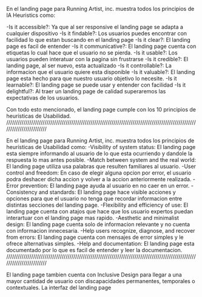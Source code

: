 En el landing page para Running Artist, inc. muestra todos los principios de IA Heuristics como:

-Is it accessible?: Ya que al ser responsive el landing page se adapta a cualquier dispositivo
-Is it findable?: Los usuarios puedes encontrar con facilidad lo que estan buscando en el landing page
-Is it clear?: El landing page es facil de entender
-Is it communicative?: El landing page cuenta con etiquetas lo cual hace que el usuario no se pierda.
-Is it usable?: Los usuarios pueden interatuar con la pagina sin frustrarse
-Is it credible?: El landing page, al ser nuevo, esta actualizado
-Is it controllable?: La informacion que el usuario quiere esta disponible
-Is it valuable?: El landing page esta hecho para que nuestro usuario objetivo lo necesite.
-Is it learnable?: El landing page se puede usar y entender con facilidad
-Is it delightful?: Al traer un landing page de calidad superaremos las expectativas de los usuarios.

Con todo esto mencionado, el landing page cumple con los 10 principios de heurísticas de Usabilidad.
////////////////////////////////////////////////////////////////////////////////////////////////////////////////////////


En el landing page para Running Artist, inc. muestra todos los principios de heurísticas de Usabilidad como:
-Visibility of system status: El landing page esta siempre informando al usuario de lo que esta ocurriendo y dandole la respuesta lo mas antes posible.
-Match between system and the real world: El landing page utiliza usa palabras que resulten familiares al usuario.
-User control and freedom: En caso de elegir alguna opcion por error, el usuario podra deshacer dicha accion y volver a la accion anteriormente realizada.
-Error prevention: El landing page ayuda al usuario en no caer en un error.
-Consistency and standards: El landing page hace visible acciones y opciones para que el usuario no tenga que recordar informacion entre distintas secciones del landing page.
-Flexibility and efficiency of use: El landing page cuenta con atajos que hace que los usuario expertos puedan interartuar con el landing page mas rapido.
-Aesthetic and minimalist design: El landing page cuenta solo de informacion relevante y no cuenta con informacion innecesaria.
-Help users recognize, diagnose, and recover from errors: El landing page cuenta con mensajes de error simples y le ofrece alternativas simples.
-Help and documentation: El landing page esta documentado por lo que es facil de entender y leer la documentacion.
////////////////////////////////////////////////////////////////////////////////////////////////////////////////////////

El landing page tambien cuenta con Inclusive Design para llegar a una mayor cantidad de usuario con discapacidades permanentes, temporales o contextuales.
La interfaz del landing page 